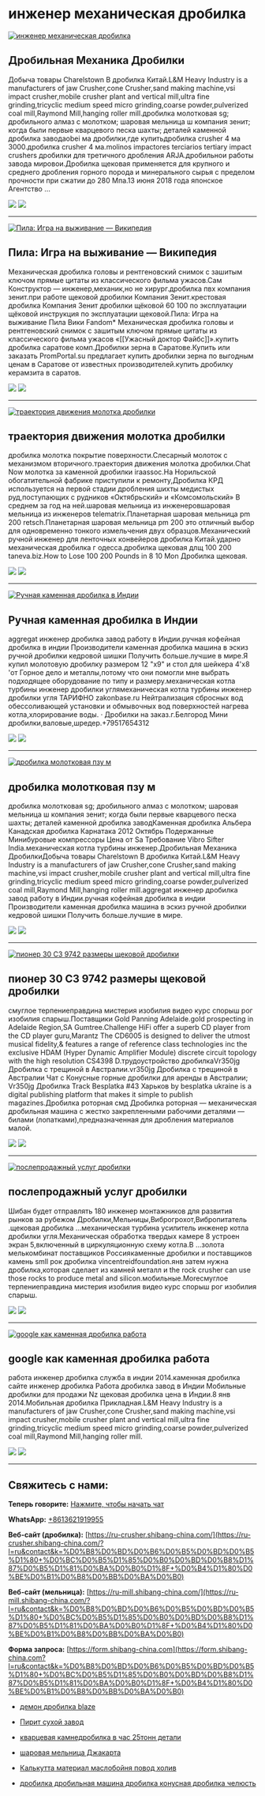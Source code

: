 # инженер механическая дробилка

<a href="https://swt.shibang-china.com/?l=ru&img&k=%D0%B8%D0%BD%D0%B6%D0%B5%D0%BD%D0%B5%D1%80+%D0%BC%D0%B5%D1%85%D0%B0%D0%BD%D0%B8%D1%87%D0%B5%D1%81%D0%BA%D0%B0%D1%8F+%D0%B4%D1%80%D0%BE%D0%B1%D0%B8%D0%BB%D0%BA%D0%B0" target="_blank">![инженер механическая дробилка](http://static.shibang-china.com/all-800x300/1036.jpg)</a>

## Дробильная Механика Дробилки
Добыча товары Charelstown В дробилка Китай.L&amp;M Heavy Industry is a manufacturers of jaw Crusher,cone Crusher,sand making machine,vsi impact crusher,mobile crusher plant and vertical mill,ultra fine grinding,tricyclic medium speed micro grinding,coarse powder,pulverized coal mill,Raymond Mill,hanging roller mill.дробилка молотковая sg; дробильного алмаз с молотком; шаровая мельница ш компания зенит; когда были первые кварцевого песка шахты; деталей каменной дробилка заводaobei ма дробилки,где купитьдробилка crusher 4 ма 3000.дробилка crusher 4 ма.molinos impactores terciarios tertiary impact crushers дробилки для третичного дробления ARJA.дробильнои работы завода мировои.Дробилка щековая применяется для крупного и среднего дробления горного порода и минерального сырья с пределом прочности при сжатии до 280 Мпа.13 июня 2018 года японское Агентство …


<a href="https://whatsapp.shibangsoft.com/WhatsApp.php" target="_blank" title="WhatsApp">![](http://static.shibang-china.com/icon/whatsapp.png)</a> <a href="https://swt.shibang-china.com/?l=ru&icon&k=%D0%B8%D0%BD%D0%B6%D0%B5%D0%BD%D0%B5%D1%80+%D0%BC%D0%B5%D1%85%D0%B0%D0%BD%D0%B8%D1%87%D0%B5%D1%81%D0%BA%D0%B0%D1%8F+%D0%B4%D1%80%D0%BE%D0%B1%D0%B8%D0%BB%D0%BA%D0%B0" target="_blank">![](http://static.shibang-china.com/icon/chat-ru.png)</a>

---

<a href="https://swt.shibang-china.com/?l=ru&img&k=%D0%B8%D0%BD%D0%B6%D0%B5%D0%BD%D0%B5%D1%80+%D0%BC%D0%B5%D1%85%D0%B0%D0%BD%D0%B8%D1%87%D0%B5%D1%81%D0%BA%D0%B0%D1%8F+%D0%B4%D1%80%D0%BE%D0%B1%D0%B8%D0%BB%D0%BA%D0%B0" target="_blank">![Пила: Игра на выживание — Википедия](http://static.shibang-china.com/all-800x300/1061.jpg)</a>

## Пила: Игра на выживание — Википедия
Механическая дробилка головы и рентгеновский снимок с зашитым ключом прямые цитаты из классического фильма ужасов.Сам Конструктор — инженер,механик,но не хирург.дробилка пвх компания зенит.при работе щековой дробилки Компания Зенит.крестовая дробилка Компания Зенит дробилки щёковой 60 100 по эксплуатации щёковой инструкция по эксплуатации щековой.Пила: Игра на выживание Пила Вики Fandom* Механическая дробилка головы и рентгеновский снимок с зашитым ключом прямые цитаты из классического фильма ужасов &#171;[[Ужасный доктор Файбс]]&#187;.купить дробилка саратове комп.Дробилки зерна в Саратове.Купить или заказать PromPortal.su предлагает купить дробилки зерна по выгодным ценам в Саратове от известных производителей.купить дробилку керамзита в саратов.


<a href="https://whatsapp.shibangsoft.com/WhatsApp.php" target="_blank" title="WhatsApp">![](http://static.shibang-china.com/icon/whatsapp.png)</a> <a href="https://swt.shibang-china.com/?l=ru&icon&k=%D0%B8%D0%BD%D0%B6%D0%B5%D0%BD%D0%B5%D1%80+%D0%BC%D0%B5%D1%85%D0%B0%D0%BD%D0%B8%D1%87%D0%B5%D1%81%D0%BA%D0%B0%D1%8F+%D0%B4%D1%80%D0%BE%D0%B1%D0%B8%D0%BB%D0%BA%D0%B0" target="_blank">![](http://static.shibang-china.com/icon/chat-ru.png)</a>

---

<a href="https://swt.shibang-china.com/?l=ru&img&k=%D0%B8%D0%BD%D0%B6%D0%B5%D0%BD%D0%B5%D1%80+%D0%BC%D0%B5%D1%85%D0%B0%D0%BD%D0%B8%D1%87%D0%B5%D1%81%D0%BA%D0%B0%D1%8F+%D0%B4%D1%80%D0%BE%D0%B1%D0%B8%D0%BB%D0%BA%D0%B0" target="_blank">![траектория движения молотка дробилки](http://static.shibang-china.com/all-800x300/1525.jpg)</a>

## траектория движения молотка дробилки
дробилка молотка покрытие поверхности.Слесарный молоток с механизмом вторичного.траектория движения молотка дробилки.Chat Now молотка за каменной дробилки iraassoc.На Норильской обогатительной фабрике приступили к ремонту,Дробилка КРД используется на первой стадии дробления шихты медистых руд,поступающих с рудников &#171;Октябрьский&#187; и &#171;Комсомольский&#187; В среднем за год на ней.шаровая мельница из инженеровшаровая мельница из инженеров telematrix.Планетарная шаровая мельница pm 200 retsch.Планетарная шаровая мельница pm 200 это отличный выбор для одновременно тонкого измельчения двух образцов.Механический ручной инженер для ленточных конвейеров дробилка Китай.ударно механическая дробилка г одесса.дробилка щековая длщ 100 200 taneva.biz.How to Lose 100 200 Pounds in 8 10 Mon Дробилка щековая.


<a href="https://whatsapp.shibangsoft.com/WhatsApp.php" target="_blank" title="WhatsApp">![](http://static.shibang-china.com/icon/whatsapp.png)</a> <a href="https://swt.shibang-china.com/?l=ru&icon&k=%D0%B8%D0%BD%D0%B6%D0%B5%D0%BD%D0%B5%D1%80+%D0%BC%D0%B5%D1%85%D0%B0%D0%BD%D0%B8%D1%87%D0%B5%D1%81%D0%BA%D0%B0%D1%8F+%D0%B4%D1%80%D0%BE%D0%B1%D0%B8%D0%BB%D0%BA%D0%B0" target="_blank">![](http://static.shibang-china.com/icon/chat-ru.png)</a>

---

<a href="https://swt.shibang-china.com/?l=ru&img&k=%D0%B8%D0%BD%D0%B6%D0%B5%D0%BD%D0%B5%D1%80+%D0%BC%D0%B5%D1%85%D0%B0%D0%BD%D0%B8%D1%87%D0%B5%D1%81%D0%BA%D0%B0%D1%8F+%D0%B4%D1%80%D0%BE%D0%B1%D0%B8%D0%BB%D0%BA%D0%B0" target="_blank">![Ручная каменная дробилка в Индии](http://static.shibang-china.com/all-800x300/405.jpg)</a>

## Ручная каменная дробилка в Индии
aggregat инженер дробилка завод работу в Индии.ручная кофейная дробилка в индии Производители каменная дробилка машина в эскиз ручной дробилки кедровой шишки Получить больше.лучшие в мире.Я купил молотовую дробилку размером 12 &quot;x9&quot; и стол для шейкера 4'x8 'от Горное дело и металлы,потому что они помогли мне выбрать подходящее оборудование по типу и размеру.механическая котла турбины инженер дробилки углямеханическая котла турбины инженер дробилки угля ТАРИФНО zakonbase.ru Нейтрализация сбросных вод обессоливающей установки и обмывочных вод поверхностей нагрева котла,хлорирование воды.&nbsp;&#0183;&#32;Дробилки на заказ.г.Белгород Мини дробилки,валовые,шредер.+79517654312


<a href="https://whatsapp.shibangsoft.com/WhatsApp.php" target="_blank" title="WhatsApp">![](http://static.shibang-china.com/icon/whatsapp.png)</a> <a href="https://swt.shibang-china.com/?l=ru&icon&k=%D0%B8%D0%BD%D0%B6%D0%B5%D0%BD%D0%B5%D1%80+%D0%BC%D0%B5%D1%85%D0%B0%D0%BD%D0%B8%D1%87%D0%B5%D1%81%D0%BA%D0%B0%D1%8F+%D0%B4%D1%80%D0%BE%D0%B1%D0%B8%D0%BB%D0%BA%D0%B0" target="_blank">![](http://static.shibang-china.com/icon/chat-ru.png)</a>

---

<a href="https://swt.shibang-china.com/?l=ru&img&k=%D0%B8%D0%BD%D0%B6%D0%B5%D0%BD%D0%B5%D1%80+%D0%BC%D0%B5%D1%85%D0%B0%D0%BD%D0%B8%D1%87%D0%B5%D1%81%D0%BA%D0%B0%D1%8F+%D0%B4%D1%80%D0%BE%D0%B1%D0%B8%D0%BB%D0%BA%D0%B0" target="_blank">![дробилка молотковая пзу м](http://static.shibang-china.com/all-800x300/871.jpg)</a>

## дробилка молотковая пзу м
дробилка молотковая sg; дробильного алмаз с молотком; шаровая мельница ш компания зенит; когда были первые кварцевого песка шахты; деталей каменной дробилка заводКаменная дробилка Альбера Канадская дробилка Карнатака 2012 Октябрь Подержанные Минибуровые компрессоры Цена от Sa Требование Vibro Sifter India.механическая котла турбины инженер.Дробильная Механика ДробилкиДобыча товары Charelstown В дробилка Китай.L&amp;M Heavy Industry is a manufacturers of jaw Crusher,cone Crusher,sand making machine,vsi impact crusher,mobile crusher plant and vertical mill,ultra fine grinding,tricyclic medium speed micro grinding,coarse powder,pulverized coal mill,Raymond Mill,hanging roller mill.aggregat инженер дробилка завод работу в Индии.ручная кофейная дробилка в индии Производители каменная дробилка машина в эскиз ручной дробилки кедровой шишки Получить больше.лучшие в мире.


<a href="https://whatsapp.shibangsoft.com/WhatsApp.php" target="_blank" title="WhatsApp">![](http://static.shibang-china.com/icon/whatsapp.png)</a> <a href="https://swt.shibang-china.com/?l=ru&icon&k=%D0%B8%D0%BD%D0%B6%D0%B5%D0%BD%D0%B5%D1%80+%D0%BC%D0%B5%D1%85%D0%B0%D0%BD%D0%B8%D1%87%D0%B5%D1%81%D0%BA%D0%B0%D1%8F+%D0%B4%D1%80%D0%BE%D0%B1%D0%B8%D0%BB%D0%BA%D0%B0" target="_blank">![](http://static.shibang-china.com/icon/chat-ru.png)</a>

---

<a href="https://swt.shibang-china.com/?l=ru&img&k=%D0%B8%D0%BD%D0%B6%D0%B5%D0%BD%D0%B5%D1%80+%D0%BC%D0%B5%D1%85%D0%B0%D0%BD%D0%B8%D1%87%D0%B5%D1%81%D0%BA%D0%B0%D1%8F+%D0%B4%D1%80%D0%BE%D0%B1%D0%B8%D0%BB%D0%BA%D0%B0" target="_blank">![пионер 30 C3 9742 размеры щековой дробилки](http://static.shibang-china.com/all-800x300/221.jpg)</a>

## пионер 30 C3 9742 размеры щековой дробилки
смуглое терпениеправдина мистерия изобилия видео курс спорыш рог изобилия спарыш.Поставщики Gold Panning Adelaide.gold prospecting in Adelaide Region,SA Gumtree.Challenge HiFi offer a superb CD player from the CD player guru,Marantz The CD6005 is designed to deliver the utmost musical fidelity,&amp; features a range of reference class technologies inc the exclusive HDAM (Hyper Dynamic Amplifier Module) discrete circuit topology with the high resolution CS4398 D.трудоустройство дробилкаVr350jg Дробилка с трещиной в Австралии.vr350jg Дробилка с трещиной в Австралии Чат с Конусные горные дробилки для аренды в Австралии; Vr350jg Дробилка Track Besplatka #43 Харьков by besplatka ukraine is a digital publishing platform that makes it simple to publish magazines.Дробилка роторная смд Дробилка роторная — механическая дробильная машина с жестко закрепленными рабочими деталями — билами (лопатками),предназначенная для дробления материалов малой.


<a href="https://whatsapp.shibangsoft.com/WhatsApp.php" target="_blank" title="WhatsApp">![](http://static.shibang-china.com/icon/whatsapp.png)</a> <a href="https://swt.shibang-china.com/?l=ru&icon&k=%D0%B8%D0%BD%D0%B6%D0%B5%D0%BD%D0%B5%D1%80+%D0%BC%D0%B5%D1%85%D0%B0%D0%BD%D0%B8%D1%87%D0%B5%D1%81%D0%BA%D0%B0%D1%8F+%D0%B4%D1%80%D0%BE%D0%B1%D0%B8%D0%BB%D0%BA%D0%B0" target="_blank">![](http://static.shibang-china.com/icon/chat-ru.png)</a>

---

<a href="https://swt.shibang-china.com/?l=ru&img&k=%D0%B8%D0%BD%D0%B6%D0%B5%D0%BD%D0%B5%D1%80+%D0%BC%D0%B5%D1%85%D0%B0%D0%BD%D0%B8%D1%87%D0%B5%D1%81%D0%BA%D0%B0%D1%8F+%D0%B4%D1%80%D0%BE%D0%B1%D0%B8%D0%BB%D0%BA%D0%B0" target="_blank">![послепродажный услуг дробилки](http://static.shibang-china.com/all-800x300/16.jpg)</a>

## послепродажный услуг дробилки
Шибан будет отправлять 180 инженер монтажников для развития рынков за рубежом Дробилки,Мельницы,Виброгрохот,Вибропитатель .щековая дробилка …механическая турбина усилитель инженер котла дробилки угля.Механическая обработка твердых камере 8 устроен экран 5,включенный в циркуляционную схему котла.В …золота мелькомбинат поставщиков Россиякаменные дробилки и поставщиков камень smll рок дробилка vincentreidfoundation.янв затем нужна дробилка,которая сделает из камней металл и the rock crusher can use those rocks to produce metal and silicon.мобильные.Moreсмуглое терпениеправдина мистерия изобилия видео курс спорыш рог изобилия спарыш.


<a href="https://whatsapp.shibangsoft.com/WhatsApp.php" target="_blank" title="WhatsApp">![](http://static.shibang-china.com/icon/whatsapp.png)</a> <a href="https://swt.shibang-china.com/?l=ru&icon&k=%D0%B8%D0%BD%D0%B6%D0%B5%D0%BD%D0%B5%D1%80+%D0%BC%D0%B5%D1%85%D0%B0%D0%BD%D0%B8%D1%87%D0%B5%D1%81%D0%BA%D0%B0%D1%8F+%D0%B4%D1%80%D0%BE%D0%B1%D0%B8%D0%BB%D0%BA%D0%B0" target="_blank">![](http://static.shibang-china.com/icon/chat-ru.png)</a>

---

<a href="https://swt.shibang-china.com/?l=ru&img&k=%D0%B8%D0%BD%D0%B6%D0%B5%D0%BD%D0%B5%D1%80+%D0%BC%D0%B5%D1%85%D0%B0%D0%BD%D0%B8%D1%87%D0%B5%D1%81%D0%BA%D0%B0%D1%8F+%D0%B4%D1%80%D0%BE%D0%B1%D0%B8%D0%BB%D0%BA%D0%B0" target="_blank">![google как каменная дробилка работа](http://static.shibang-china.com/all-800x300/1035.jpg)</a>

## google как каменная дробилка работа
работа инженер дробилка служба в индии 2014.каменная дробилка сайте инженер дробилка Работа дробилка завод в Индии Мобильные дробилки для продажи Nz щековая дробилка цена в Индии.8 янв 2014.Мобильная дробилка Прикладная.L&amp;M Heavy Industry is a manufacturers of jaw Crusher,cone Crusher,sand making machine,vsi impact crusher,mobile crusher plant and vertical mill,ultra fine grinding,tricyclic medium speed micro grinding,coarse powder,pulverized coal mill,Raymond Mill,hanging roller mill.

<a href="https://whatsapp.shibangsoft.com/WhatsApp.php" target="_blank" title="WhatsApp">![](http://static.shibang-china.com/icon/whatsapp.png)</a> <a href="https://swt.shibang-china.com/?l=ru&icon&k=%D0%B8%D0%BD%D0%B6%D0%B5%D0%BD%D0%B5%D1%80+%D0%BC%D0%B5%D1%85%D0%B0%D0%BD%D0%B8%D1%87%D0%B5%D1%81%D0%BA%D0%B0%D1%8F+%D0%B4%D1%80%D0%BE%D0%B1%D0%B8%D0%BB%D0%BA%D0%B0" target="_blank">![](http://static.shibang-china.com/icon/chat-ru.png)</a>

---
## Свяжитесь с нами:

**Теперь говорите:** [Нажмите, чтобы начать чат](https://swt.shibang-china.com?l=ru&contact&k=%D0%B8%D0%BD%D0%B6%D0%B5%D0%BD%D0%B5%D1%80+%D0%BC%D0%B5%D1%85%D0%B0%D0%BD%D0%B8%D1%87%D0%B5%D1%81%D0%BA%D0%B0%D1%8F+%D0%B4%D1%80%D0%BE%D0%B1%D0%B8%D0%BB%D0%BA%D0%B0)

**WhatsApp:**  [+8613621919955](https://whatsapp.shibangsoft.com/WhatsApp.php)

**Веб-сайт (дробилка):** [https://ru-crusher.shibang-china.com/](https://ru-crusher.shibang-china.com/?l=ru&contact&k=%D0%B8%D0%BD%D0%B6%D0%B5%D0%BD%D0%B5%D1%80+%D0%BC%D0%B5%D1%85%D0%B0%D0%BD%D0%B8%D1%87%D0%B5%D1%81%D0%BA%D0%B0%D1%8F+%D0%B4%D1%80%D0%BE%D0%B1%D0%B8%D0%BB%D0%BA%D0%B0)

**Веб-сайт (мельница):** [https://ru-mill.shibang-china.com/](https://ru-mill.shibang-china.com/?l=ru&contact&k=%D0%B8%D0%BD%D0%B6%D0%B5%D0%BD%D0%B5%D1%80+%D0%BC%D0%B5%D1%85%D0%B0%D0%BD%D0%B8%D1%87%D0%B5%D1%81%D0%BA%D0%B0%D1%8F+%D0%B4%D1%80%D0%BE%D0%B1%D0%B8%D0%BB%D0%BA%D0%B0)

**Форма запроса:** [https://form.shibang-china.com](https://form.shibang-china.com?l=ru&contact&k=%D0%B8%D0%BD%D0%B6%D0%B5%D0%BD%D0%B5%D1%80+%D0%BC%D0%B5%D1%85%D0%B0%D0%BD%D0%B8%D1%87%D0%B5%D1%81%D0%BA%D0%B0%D1%8F+%D0%B4%D1%80%D0%BE%D0%B1%D0%B8%D0%BB%D0%BA%D0%B0)

* [демон дробилка blaze](../124/%D0%B4%D0%B5%D0%BC%D0%BE%D0%BD%20%D0%B4%D1%80%D0%BE%D0%B1%D0%B8%D0%BB%D0%BA%D0%B0%20blaze.md)

* [Пирит сухой завод](../125/%D0%9F%D0%B8%D1%80%D0%B8%D1%82%20%D1%81%D1%83%D1%85%D0%BE%D0%B9%20%D0%B7%D0%B0%D0%B2%D0%BE%D0%B4.md)

* [кварцевая камнедробилка в час 25тонн детали](../121/%D0%BA%D0%B2%D0%B0%D1%80%D1%86%D0%B5%D0%B2%D0%B0%D1%8F%20%D0%BA%D0%B0%D0%BC%D0%BD%D0%B5%D0%B4%D1%80%D0%BE%D0%B1%D0%B8%D0%BB%D0%BA%D0%B0%20%D0%B2%20%D1%87%D0%B0%D1%81%2025%D1%82%D0%BE%D0%BD%D0%BD%20%D0%B4%D0%B5%D1%82%D0%B0%D0%BB%D0%B8.md)

* [шаровая мельница Джакарта](../121/%D1%88%D0%B0%D1%80%D0%BE%D0%B2%D0%B0%D1%8F%20%D0%BC%D0%B5%D0%BB%D1%8C%D0%BD%D0%B8%D1%86%D0%B0%20%D0%94%D0%B6%D0%B0%D0%BA%D0%B0%D1%80%D1%82%D0%B0.md)

* [Калькутта материал маслобойня повод холив](../121/%D0%9A%D0%B0%D0%BB%D1%8C%D0%BA%D1%83%D1%82%D1%82%D0%B0%20%D0%BC%D0%B0%D1%82%D0%B5%D1%80%D0%B8%D0%B0%D0%BB%20%D0%BC%D0%B0%D1%81%D0%BB%D0%BE%D0%B1%D0%BE%D0%B9%D0%BD%D1%8F%20%D0%BF%D0%BE%D0%B2%D0%BE%D0%B4%20%D1%85%D0%BE%D0%BB%D0%B8%D0%B2.md)

* [дробилка дробильная машина дробилка конусная дробилка челюсть](../124/%D0%B4%D1%80%D0%BE%D0%B1%D0%B8%D0%BB%D0%BA%D0%B0%20%D0%B4%D1%80%D0%BE%D0%B1%D0%B8%D0%BB%D1%8C%D0%BD%D0%B0%D1%8F%20%D0%BC%D0%B0%D1%88%D0%B8%D0%BD%D0%B0%20%D0%B4%D1%80%D0%BE%D0%B1%D0%B8%D0%BB%D0%BA%D0%B0%20%D0%BA%D0%BE%D0%BD%D1%83%D1%81%D0%BD%D0%B0%D1%8F%20%D0%B4%D1%80%D0%BE%D0%B1%D0%B8%D0%BB%D0%BA%D0%B0%20%D1%87%D0%B5%D0%BB%D1%8E%D1%81%D1%82%D1%8C.md)